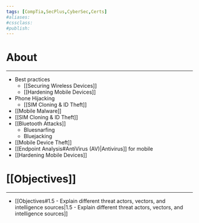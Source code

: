 ```yaml
---
tags: [CompTia,SecPlus,CyberSec,Certs]
#aliases:
#cssclass:
#publish:
---
```


# About
---
- Best practices
	- [[Securing Wireless Devices]]
	- [[Hardening Mobile Devices]]
- Phone Hijacking
	- [[SIM Cloning & ID Theft]]
- [[Mobile Malware]]
- [[SIM Cloning & ID Theft]]
- [[Bluetooth Attacks]]
	- Bluesnarfing
	- Bluejacking
- [[Mobile Device Theft]]
- [[Endpoint Analysis#AntiVirus (AV)|Antivirus]] for mobile
- [[Hardening Mobile Devices]]

# [[Objectives]]
---
- [[Objectives#1.5 - Explain different threat actors, vectors, and intelligence sources|1.5 - Explain different threat actors, vectors, and intelligence sources]]